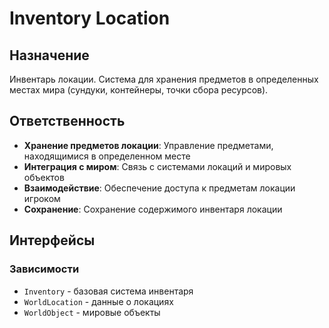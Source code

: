 # Inventory Location

## Назначение
Инвентарь локации. Система для хранения предметов в определенных местах мира (сундуки, контейнеры, точки сбора ресурсов).

## Ответственность
- **Хранение предметов локации**: Управление предметами, находящимися в определенном месте
- **Интеграция с миром**: Связь с системами локаций и мировых объектов
- **Взаимодействие**: Обеспечение доступа к предметам локации игроком
- **Сохранение**: Сохранение содержимого инвентаря локации

## Интерфейсы

### Зависимости
- `Inventory` - базовая система инвентаря
- `WorldLocation` - данные о локациях
- `WorldObject` - мировые объекты 
